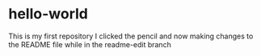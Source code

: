 # hello-world
This is my first repository
I clicked the pencil and now making changes to the README file while in the readme-edit branch
